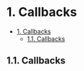 # 1. Callbacks

<!-- TOC -->

- [1. Callbacks](#1-callbacks)
  - [1.1. Callbacks](#11-callbacks)

<!-- /TOC -->

## 1.1. Callbacks
